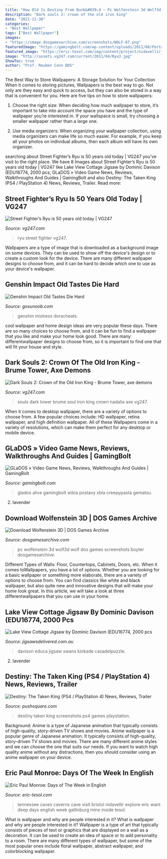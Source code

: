 ```yaml
---
title: "How Old Is Destiny From Bunk&#039;d ~ Pc Wolfenstein 3d Wolf3d Wolf Dos Games Screenshots Boyter Dosgamesarchive"
description: "Dark souls 2: crown of the old iron king"
date: "2021-11-30"
categories:
- "Best Wallpaper"
tags: ["Best Wallpaper"]
images:
- "https://image.dosgamesarchive.com/screenshots/WOLF-07.png"
featuredImage: "https://gamingbolt.com/wp-content/uploads/2011/08/Portal-GLaDOS.gif"
featured_image: "https://eric-tesol.com/img/content/project/nidavellir_large.jpg"
image: "http://assets.vg247.com/current/2011/04/Ryu3.jpg"
ShowToc: true
author: "Prof. Reuben Conn DDS"
---
```



The Best Way to Store Wallpapers: A Storage Solution for Your Collection
When it comes to storing pictures, Wallpapers is the best way to go. Not only are they easy and quick to access, but they can also be stored in a way that is convenient for you. Here are five tips on how to store wallpapers:
1) Choose the right size: When deciding how much wallpaper to store, it’s important to take into account the space you have and the type of wallpaper you’re interested in. If your wallspace is small, try choosing a smaller wallpaper rather than a large one.

2) Use media organizers: When organizing your wallpaper collection, using media organizers can make life so much easier. For example, if you keep all your photos on individual albums, then each album will have its own organizer.

	

		
searching about Street Fighter’s Ryu is 50 years old today | VG247 you've visit to the right place. We have 8 Images about Street Fighter’s Ryu is 50 years old today | VG247 like Lake View Cottage Jigsaw by Dominic Davison (EDU16774, 2000 pcs, GLaDOS » Video Game News, Reviews, Walkthroughs And Guides | GamingBolt and also Destiny: The Taken King (PS4 / PlayStation 4) News, Reviews, Trailer. Read more:
		
    
## Street Fighter’s Ryu Is 50 Years Old Today | VG247

<img loading=lazy src="http://assets.vg247.com/current/2011/04/Ryu3.jpg" onerror="this.onerror=null;this.src='https://tse1.mm.bing.net/th?id=OIP.YZJ4SXmgWbWxoUIsiChL6gHaKt&amp;pid=15.1';" alt="Street Fighter’s Ryu is 50 years old today | VG247">

_Source: vg247.com_

>ryu street fighter vg247. 

	

Wallpapers are a type of image that is downloaded as a background image on some devices. They can be used to show off the device's design or to create a custom look for the device. There are many different wallpaper designs to choose from, and it can be hard to decide which one to use as your device's wallpaper.

    
## Genshin Impact Old Tastes Die Hard

<img loading=lazy src="https://static.gosunoob.com/img/1/2020/10/genshin-impact-old-tastes-die-hard-sweet-mistress.jpg" onerror="this.onerror=null;this.src='https://tse4.mm.bing.net/th?id=OIP.3fNQ7qpP1b9AX010qXyWSQHaEK&amp;pid=15.1';" alt="Genshin Impact Old Tastes Die Hard">

_Source: gosunoob.com_

>genshin mistress doracheats. 

	

cool wallpaper and home design ideas are very popular these days. There are so many choices to choose from, and it can be fun to find a wallpaper that you like and make your home look good. There are many differentwallpaper designs to choose from, so it is important to find one that will fit your house and style.

    
## Dark Souls 2: Crown Of The Old Iron King - Brume Tower, Axe Demons

<img loading=lazy src="https://assets.vg247.com/current/2014/09/03Untouchedfrontier_1407487732-Copy.jpg" onerror="this.onerror=null;this.src='https://tse2.mm.bing.net/th?id=OIP.UriVW_QC4aRdkjWUz6njDgHaEK&amp;pid=15.1';" alt="Dark Souls 2: Crown of the Old Iron King - Brume Tower, axe demons">

_Source: vg247.com_

>souls dark tower brume soul iron king crown nadalia axe vg247. 

	

When it comes to desktop wallpaper, there are a variety of options to choose from. A few popular choices include: HD wallpaper, retina wallpaper, and high definition wallpaper. All of these Wallpapers come in a variety of resolutions, which can make them perfect for any desktop or mobile device. 

    
## GLaDOS » Video Game News, Reviews, Walkthroughs And Guides | GamingBolt

<img loading=lazy src="https://gamingbolt.com/wp-content/uploads/2011/08/Portal-GLaDOS.gif" onerror="this.onerror=null;this.src='https://tse3.mm.bing.net/th?id=OIP.aeApiFrvqHD_VX1ZraUAxwHaFj&amp;pid=15.1';" alt="GLaDOS » Video Game News, Reviews, Walkthroughs And Guides | GamingBolt">

_Source: gamingbolt.com_

>glados alive gamingbolt wikia postavy xbla creepypasta gematsu. 

	

2. lavender 

    
## Download Wolfenstein 3D | DOS Games Archive

<img loading=lazy src="https://image.dosgamesarchive.com/screenshots/WOLF-07.png" onerror="this.onerror=null;this.src='https://tse4.mm.bing.net/th?id=OIP.ugjh75euVF5oEvQwRdN2dAHaFj&amp;pid=15.1';" alt="Download Wolfenstein 3D | DOS Games Archive">

_Source: dosgamesarchive.com_

>pc wolfenstein 3d wolf3d wolf dos games screenshots boyter dosgamesarchive. 

	

Different Types of Walls: Floor, Countertops, Cabinets, Doors, etc.
When it comes toWallpapers, you have a lot of options. Whether you are looking for a basic wallpaper or something more elaborate, there are a variety of options to choose from. You can find classics like white and black wallpaper, but also quite new and innovative designs that will make your home look great. In this article, we will take a look at three differentwallpapers that you can use in your home.

    
## Lake View Cottage Jigsaw By Dominic Davison (EDU16774, 2000 Pcs

<img loading=lazy src="https://www.jigsawsdelivered.com.au/productimages/source/9/9717.jpg" onerror="this.onerror=null;this.src='https://tse1.mm.bing.net/th?id=OIP.Kpaw409u4Ijob0DLe3WQdwEoDS&amp;pid=15.1';" alt="Lake View Cottage Jigsaw by Dominic Davison (EDU16774, 2000 pcs">

_Source: jigsawsdelivered.com.au_

>davison educa jigsaw swans kinkade casadelpuzzle. 

	

2. lavender 

    
## Destiny: The Taken King (PS4 / PlayStation 4) News, Reviews, Trailer

<img loading=lazy src="http://images.pushsquare.com/screenshots/68780/large.jpg" onerror="this.onerror=null;this.src='https://tse4.mm.bing.net/th?id=OIP.nD1O66QP9uyt7nfzhI3KNQHaEK&amp;pid=15.1';" alt="Destiny: The Taken King (PS4 / PlayStation 4) News, Reviews, Trailer">

_Source: pushsquare.com_

>destiny taken king screenshots ps4 games playstation. 

	

Background: Anime is a type of Japanese animation that typically consists of high-quality, story-driven TV shows and movies.
Anime wallpaper is a popular genre of Japanese animation. It typically consists of high-quality, story-driven TV shows and movies. There are many different anime styles and we can choose the one that suits our needs. If you want to watch high quality anime without any distractions, then you should consider using an anime wallpaper on your device.

    
## Eric Paul Monroe: Days Of The Week In English

<img loading=lazy src="https://eric-tesol.com/img/content/project/nidavellir_large.jpg" onerror="this.onerror=null;this.src='https://tse2.mm.bing.net/th?id=OIP.rmZojcwhTHRya-IKBBA5rwHaEK&amp;pid=15.1';" alt="Eric Paul Monroe: Days of The Week in English">

_Source: eric-tesol.com_

>tennessee caves caverns cave visit bristol nidavellir explore eric want deep days english week gatlinburg mine inside tesol. 

	

What is wallpaper and why are people interested in it?
What is wallpaper and why are people interested in it?
Wallpaper is a type of art that typically consists of pieces of text or graphics that are displayed on a wall as a decoration. It can be used to create an idea of space or to add personality to a room. There are many different types of wallpaper, but some of the most popular ones include floral wallpaper, abstract wallpaper, and colorblocking wallpaper.

